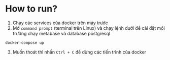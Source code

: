 # How to run?
1. Chạy các services của docker trên máy trước
2. Mở `command prompt` (terminal trên Linux) và chạy lệnh dưới để cài đặt môi trường chạy metabase và database postgresql
```
docker-compose up
```
3. Muốn thoát thì nhấn `Ctrl + C` để dừng các tiến trình của docker
